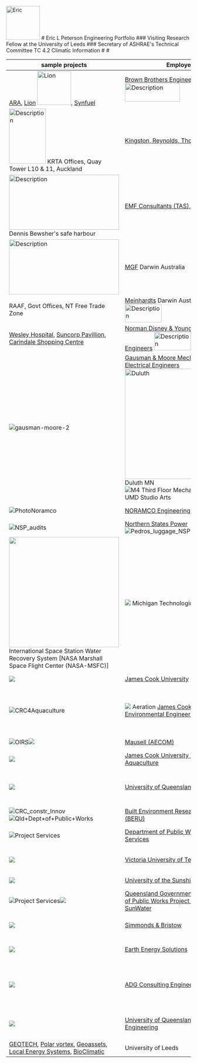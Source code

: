 <img width="92" alt="Eric" src="https://github.com/user-attachments/assets/5f89e734-5a71-46c1-a900-6892376699b2">
# Eric L Peterson Engineering Portfolio
### Visiting Research Fellow at the University of Leeds
### Secretary of ASHRAE's Technical Committee TC 4.2 Climatic Information
#
#

| sample projects | Employer | Start Date	| End Date | Position |
| -------- | -------- | ---------- | -------- | -------- |
| [ARA](BBE_ARA.md), [Lion](BBE_Lion.md) <img width="92" alt="Lion" src="https://cdn.myportfolio.com/d650ddcdd7e54bed00b059a36386e94a/45e10b0bbaa93520deb3d782_rw_1920.jpg?h=003e4f399fa60db043ccabdf106fdc47">, [Synfuel](BBE_Synfuel.md)| [Brown Brothers Engineers](BBE_.md) <img src="https://product.yellow.co.nz/content/5898884caea1435c14f330e748b33b268d9319919fc5c8f068e651106cef84c6/QVNTRVQjUWliTUNtMTdNT3ZJaTlNcW5jQWFX/Brown%20Brothers%20Engineers%20NZ%20Logo.png" alt=Description width="150" height="50"> | December 1982 | April 1984	| Sales Engineer | 
|	<img src="https://upload.wikimedia.org/wikipedia/commons/thumb/0/05/AMP_Tower_Auckland.jpg/220px-AMP_Tower_Auckland.jpg" alt=Description width="100" height="150"> KRTA Offices, Quay Tower L10 & 11, Auckland | [Kingston, Reynolds, Thom and Allardice](KRTA.md)	| April 1984	| February 1986	| Thermal Environmental Engineering | 
| <img src="https://content.api.news/v3/images/bin/037a80564d0e6acf7f608df5ad7184d8?width=1024" alt=Description width="300" height="150"> Dennis Bewsher's safe harbour | [EMF Consultants (TAS), P/L](EMF.md)	| April 1986	| May 1986 | Mechanical Engineer | 
|	<img src="https://upload.wikimedia.org/wikipedia/commons/7/7e/Aerial_view_of_Darwin_NT.jpg" alt=Description width="300" height="150"> | [MGF](MGF.md)	Darwin Australia | June 1986	| October 1986 | Mechanical Engineer | 
|	RAAF, Govt Offices, NT Free Trade Zone| [Meinhardts](Meinhardts.md)	Darwin Australia <img src="https://egans.com.au/wp-content/uploads/2016/06/meinhardt-logo-colour.jpg" alt=Description width="100" height="50"> | October 1986	| December 1986	| Mechanical Engineer  | 
|	[Wesley Hospital](Wesley.md), [Suncorp Pavillion](Suncorp.md), [Carindale Shopping Centre](Carindale.md)| [Norman Disney & Young Consulting Engineers](NDY.md)	<img src="https://cdn.prod.website-files.com/605038b679d21525d348dda5/605038b679d215352148e444_Norman%20Disney%20%26%20Young.jpg" alt=Description width="100" height="50"> | February 1987	| May 1989	| Project Engineer	| 
|	![gausman-moore-2](https://github.com/user-attachments/assets/c8dffc2f-ba0b-427f-968b-e2ae99e9362f) | [Gausman & Moore Mechanical and Electrical Engineers](GM.md)	<img width="300" alt="Duluth" src="https://upload.wikimedia.org/wikipedia/commons/2/2e/Duluth_Drone.jpg"> Duluth MN ![M4 Third Floor Mechanical snap](https://github.com/user-attachments/assets/34024a78-20bb-4fc8-9c6b-e0ea20c45363) UMD Studio Arts | September 1989	| November 1991	| Lead Mechanical Engineer	| 
|	![PhotoNoramco](https://github.com/user-attachments/assets/5da71e05-a017-4b1c-a561-f9d20de0df70)| [NORAMCO Engineering Corporation](Noramco.md)	| January 1992	| March 1993	| Mechanical Engineer	| 
|	![NSP_audits](https://github.com/user-attachments/assets/e0845559-ed30-445d-8d31-0e095f81f9ea)| [Northern States Power](NSP.md)	![Pedros_luggage_NSP](https://github.com/user-attachments/assets/22ef7193-5401-4e69-b60e-76ac2c333e69)| June 1993	| August 1993	| Energy Auditor | 
|	<img width="300" src="https://scx2.b-cdn.net/gfx/news/hires/2008/nasa_water_treatment_system.jpg"> International Space Station Water Recovery System [NASA Marshall Space Flight Center (NASA-MSFC)] | <img src="https://cdn.brandfetch.io/idEfwY5dSY/theme/dark/logo.svg?k=id64Mup7ac&t=1717599954265?t=1717599954265"> Michigan Technological University	| December 1993	| May 1994	| Environmental Engineering Laboratory Assistant | 
|	<img src="https://encrypted-tbn0.gstatic.com/images?q=tbn:ANd9GcSkSgD1iTUBCEu689Fq891IUzbWhDa-Z9GU2w&s">| [James Cook University](JCU1.md)	| July 1998	| November 1998	| Sessional Lecturer 	| 
| ![CRC4Aquaculture](https://github.com/user-attachments/assets/0df76dba-6529-4c60-861e-7d1f7f644bf3) |	<img src="https://www.globalseafood.org/wp-content/uploads/2000/10/Petersonfig3.jpg"> Aeration [James Cook University Environmental Engineering](JCU2.md)	| April 1999	| January 2002	| Kevin Stark Research Fellow in Civil and Environmental Engineering	| 
|	![OIRS](https://github.com/user-attachments/assets/9a707c9e-5446-4bb6-9a8b-b0d6a4c781f1)<img src="https://upload.wikimedia.org/wikipedia/commons/thumb/9/91/PortOfTownsville.png/640px-PortOfTownsville.png">| [Mausell (AECOM)](Maunsell.md)	| January 2002	| July 2002	| Water Engineer	| 
| <img src="https://scontent-man2-1.xx.fbcdn.net/v/t39.30808-1/302584441_609619960659176_3706026348039448656_n.jpg?stp=dst-jpg_s200x200&_nc_cat=106&ccb=1-7&_nc_sid=f4b9fd&_nc_ohc=K1y9fr8SuM4Q7kNvgESRWPW&_nc_ht=scontent-man2-1.xx&_nc_gid=AwHiPPmFghbajrY0Rh4PFLp&oh=00_AYBn8r-rfRtMcNraJLtqnkC6B4vpfC-gMfucmuBaOTdROQ&oe=670CABC7">| [James Cook University Tropical Aquaculture](JCU3.md)	| January 2002	| November 2002	| Sessional Lecturer	| 
|	<img src="https://upload.wikimedia.org/wikipedia/en/thumb/7/76/University_of_Queensland_%28crest%29.svg/640px-University_of_Queensland_%28crest%29.svg.png">| [University of Queensland](UQ1.md)	| November 2002	| November 2004	| Sessional Lecturer / Adjunct Research Fellow	| 
|	![CRC_constr_Innov](https://github.com/user-attachments/assets/011ba628-fbc8-4be0-b180-4f0cca954cdc)![Qld+Dept+of+Public+Works](https://github.com/user-attachments/assets/86f6d1d8-c91f-4ab0-92a5-6f9335486c91)| [Built Environment Research Unit (BERU)](BERU.md)	| November 2002	| November 2005	| Research Officer	| 
|	![Project Services](https://github.com/user-attachments/assets/512ce63d-872d-46a7-af2a-b7b72df3752f)| [Department of Public Works Project Services](DPW1.md)	| January 2006	| June 2006	| Senior Mechanical Engineer 	| 
|	<img src="https://encrypted-tbn0.gstatic.com/images?q=tbn:ANd9GcQmeXrvEi-yUnGSzaEUsYefM0A7VDZ6hWKoUw&s">| [Victoria University of Technology](VU.md)	| June 2006	| June 2010	| Lecturer of Architectural Engineering	| 
|	<img src="https://upload.wikimedia.org/wikipedia/en/thumb/c/c4/University_of_the_Sunshine_Coast_Logo.svg/375px-University_of_the_Sunshine_Coast_Logo.svg.png">| [University of the Sunshine Coast](USC.md)	| July 2010	| February 2011	| Senior Lecturer | 
|	![Project Services](https://github.com/user-attachments/assets/512ce63d-872d-46a7-af2a-b7b72df3752f)<img src="https://upload.wikimedia.org/wikipedia/en/c/ce/SunWater_logo.png">| [Queensland Government, Department of Public Works Project Services and SunWater](DPW2.md)| January 2011	| November 2012	| Senior Mechanical Engineer	| 
|	<img src="https://www.simmondsbristow.com.au/wp-content/uploads/2020/07/SimmonsandBristow_Logo-Long-01.png">| [Simmonds & Bristow](SB.md)	| February 2015	| June 2015	| Senior Mechanical Engineer  | 
|	<img src="https://ecoforest.com/wp-content/uploads/2022/05/Logo_ecoforest_.svg?x37723">| [Earth Energy Solutions](EES.md)	| July 2015	| December 2015	| Senior Mechanical Engineer	| 
|	<img src="https://www.adgce.com/wp-content/uploads/2021/03/adgce-logo.jpg.webp">| [ADG Consulting Engineers](ADG.md)	| January 2016	| July 2016	| Senior ESD and Mechanical Building Services Engineer	| 
|	<img src="https://encrypted-tbn0.gstatic.com/images?q=tbn:ANd9GcSodZDaKuazTCr1qLBVRcSUfeBSBS0zAG58HA&s">| [University of Queensland Advanced Engineering](UQ2.md)	| January 2013	| August 2016	| Research Engineer/ Sessional Lecturer 	| 
|	[GEOTECH](GEOTECH.md), [Polar vortex](PV.md), [Geoassets](Geoassets.md), [Local Energy Systems](LES.md), [BioClimatic](BC.md)| University of Leeds	| September 2016	| September 2024	| Visiting Researcher	| 
